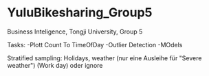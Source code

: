 # YuluBikesharing_Group5
Business Inteligence, Tongji University, Group 5

Tasks:
-Plott Count To TimeOfDay
-Outlier Detection
-MOdels

Stratified sampling:
Holidays, weather (nur eine Ausleihe für "Severe weather") (Work day) oder ignore